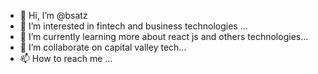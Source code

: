 - 👋 Hi, I’m @bsatz
- 👀 I’m interested in fintech and business technologies ...
- 🌱 I’m currently learning more about react js and others technologies...
- 💞️ I’m collaborate on capital valley tech...
- 📫 How to reach me ...

<!---
bsatz/bsatz is a ✨ special ✨ repository because its `README.md` (this file) appears on your GitHub profile.
You can click the Preview link to take a look at your changes.
--->
